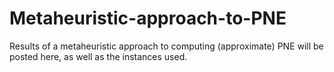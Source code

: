 # Metaheuristic-approach-to-PNE
Results of a metaheuristic approach to computing (approximate) PNE will be posted here, as well as the instances used.

